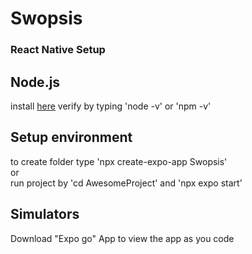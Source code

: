 # Swopsis

### React Native Setup

## Node.js

install [here](https://nodejs.org/en/download)
verify by typing 'node -v' or 'npm -v'

## Setup environment

to create folder type 'npx create-expo-app Swopsis'  
or  
run project by 'cd AwesomeProject' and 'npx expo start'

## Simulators

Download "Expo go" App to view the app as you code
